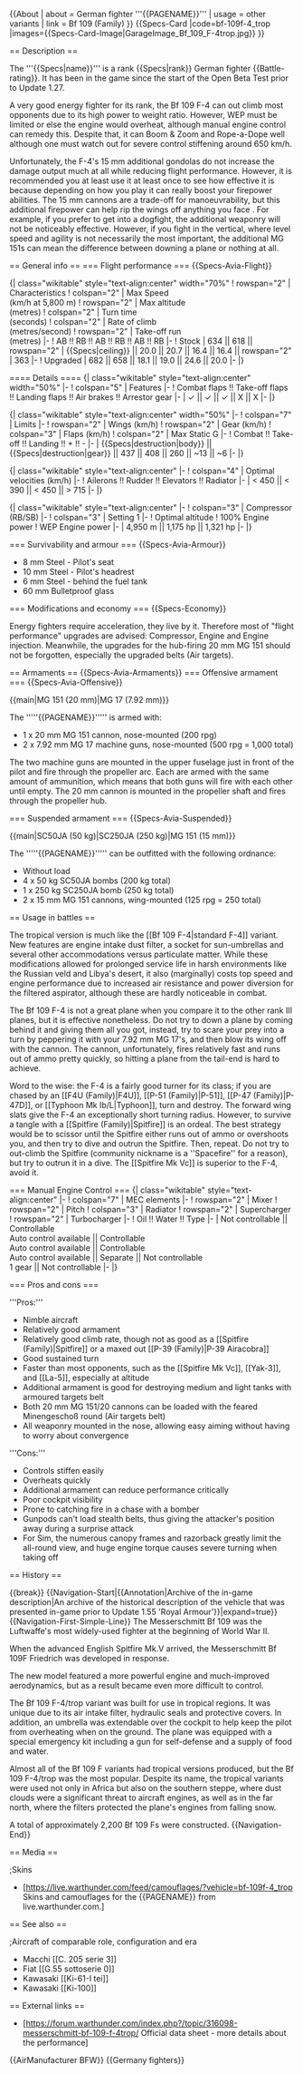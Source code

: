 {{About
| about = German fighter '''{{PAGENAME}}'''
| usage = other variants
| link = Bf 109 (Family)
}}
{{Specs-Card
|code=bf-109f-4_trop
|images={{Specs-Card-Image|GarageImage_Bf_109_F-4trop.jpg}}
}}

== Description ==

<!-- ''In the description, the first part should be about the history of and the creation and combat usage of the aircraft, as well as its key features. In the second part, tell the reader about the aircraft in the game. Insert a screenshot of the vehicle, so that if the novice player does not remember the vehicle by name, he will immediately understand what kind of vehicle the article is talking about.'' -->

The '''{{Specs|name}}''' is a rank {{Specs|rank}} German fighter {{Battle-rating}}. It has been in the game since the start of the Open Beta Test prior to Update 1.27.

A very good energy fighter for its rank, the Bf 109 F-4 can out climb most opponents due to its high power to weight ratio. However, WEP must be limited or else the engine would overheat, although manual engine control can remedy this. Despite that, it can Boom & Zoom and Rope-a-Dope well although one must watch out for severe control stiffening around 650 km/h.

Unfortunately, the F-4's 15 mm additional gondolas do not increase the damage output much at all while reducing flight performance. However, it is recommended you at least use it at least once to see how effective it is because depending on how you play it can really boost your firepower abilities. The 15 mm cannons are a trade-off for manoeuvrability, but this additional firepower can help rip the wings off anything you face . For example, if you prefer to get into a dogfight, the additional weaponry will not be noticeably effective. However, if you fight in the vertical, where level speed and agility is not necessarily the most important, the additional MG 151s can mean the difference between downing a plane or nothing at all.

== General info ==
=== Flight performance ===
{{Specs-Avia-Flight}}

<!-- ''Describe how the aircraft behaves in the air. Speed, manoeuvrability, acceleration and allowable loads - these are the most important characteristics of the vehicle.'' -->

{| class="wikitable" style="text-align:center" width="70%"
! rowspan="2" | Characteristics
! colspan="2" | Max Speed<br>(km/h at 5,800 m)
! rowspan="2" | Max altitude<br>(metres)
! colspan="2" | Turn time<br>(seconds)
! colspan="2" | Rate of climb<br>(metres/second)
! rowspan="2" | Take-off run<br>(metres)
|-
! AB !! RB !! AB !! RB !! AB !! RB
|-
! Stock
| 634 || 618 || rowspan="2" | {{Specs|ceiling}} || 20.0 || 20.7 || 16.4 || 16.4 || rowspan="2" | 363
|-
! Upgraded
| 682 || 658 || 18.1 || 19.0 || 24.6 || 20.0
|-
|}

==== Details ====
{| class="wikitable" style="text-align:center" width="50%"
|-
! colspan="5" | Features
|-
! Combat flaps !! Take-off flaps !! Landing flaps !! Air brakes !! Arrestor gear
|-
| ✓ || ✓ || ✓ || X || X <!-- ✓ -->
|-
|}

{| class="wikitable" style="text-align:center" width="50%"
|-
! colspan="7" | Limits
|-
! rowspan="2" | Wings (km/h)
! rowspan="2" | Gear (km/h)
! colspan="3" | Flaps (km/h)
! colspan="2" | Max Static G
|-
! Combat !! Take-off !! Landing !! + !! -
|-
| {{Specs|destruction|body}} || {{Specs|destruction|gear}} || 437 || 408 || 260 || ~13 || ~6
|-
|}

{| class="wikitable" style="text-align:center"
|-
! colspan="4" | Optimal velocities (km/h)
|-
! Ailerons !! Rudder !! Elevators !! Radiator
|-
| < 450 || < 390 || < 450 || > 715
|-
|}

{| class="wikitable" style="text-align:center"
|-
! colspan="3" | Compressor (RB/SB)
|-
! colspan="3" | Setting 1
|-
! Optimal altitude
! 100% Engine power
! WEP Engine power
|-
| 4,950 m || 1,175 hp || 1,321 hp
|-
|}

=== Survivability and armour ===
{{Specs-Avia-Armour}}

<!-- ''Examine the survivability of the aircraft. Note how vulnerable the structure is and how secure the pilot is, whether the fuel tanks are armoured, etc. Describe the armour, if there is any, and also mention the vulnerability of other critical aircraft systems.'' -->

- 8 mm Steel - Pilot's seat
- 10 mm Steel - Pilot's headrest
- 6 mm Steel - behind the fuel tank
- 60 mm Bulletproof glass

=== Modifications and economy ===
{{Specs-Economy}}

Energy fighters require acceleration, they live by it. Therefore most of "flight performance" upgrades are advised: Compressor, Engine and Engine injection. Meanwhile, the upgrades for the hub-firing 20 mm MG 151 should not be forgotten, especially the upgraded belts (Air targets).

== Armaments ==
{{Specs-Avia-Armaments}}
=== Offensive armament ===
{{Specs-Avia-Offensive}}

<!-- ''Describe the offensive armament of the aircraft, if any. Describe how effective the cannons and machine guns are in a battle, and also what belts or drums are better to use. If there is no offensive weaponry, delete this subsection.'' -->

{{main|MG 151 (20 mm)|MG 17 (7.92 mm)}}

The '''''{{PAGENAME}}''''' is armed with:

- 1 x 20 mm MG 151 cannon, nose-mounted (200 rpg)
- 2 x 7.92 mm MG 17 machine guns, nose-mounted (500 rpg = 1,000 total)

The two machine guns are mounted in the upper fuselage just in front of the pilot and fire through the propeller arc. Each are armed with the same amount of ammunition, which means that both guns will fire with each other until empty. The 20 mm cannon is mounted in the propeller shaft and fires through the propeller hub.

=== Suspended armament ===
{{Specs-Avia-Suspended}}

<!-- ''Describe the aircraft's suspended armament: additional cannons under the wings, bombs, rockets and torpedoes. This section is especially important for bombers and attackers. If there is no suspended weaponry remove this subsection.'' -->

{{main|SC50JA (50 kg)|SC250JA (250 kg)|MG 151 (15 mm)}}

The '''''{{PAGENAME}}''''' can be outfitted with the following ordnance:

- Without load
- 4 x 50 kg SC50JA bombs (200 kg total)
- 1 x 250 kg SC250JA bomb (250 kg total)
- 2 x 15 mm MG 151 cannons, wing-mounted (125 rpg = 250 total)

== Usage in battles ==

<!-- ''Describe the tactics of playing in the aircraft, the features of using aircraft in a team and advice on tactics. Refrain from creating a "guide" - do not impose a single point of view, but instead, give the reader food for thought. Examine the most dangerous enemies and give recommendations on fighting them. If necessary, note the specifics of the game in different modes (AB, RB, SB).'' -->

The tropical version is much like the [[Bf 109 F-4|standard F-4]] variant. New features are engine intake dust filter, a socket for sun-umbrellas and several other accommodations versus particulate matter. While these modifications allowed for prolonged service life in harsh environments like the Russian veld and Libya's desert, it also (marginally) costs top speed and engine performance due to increased air resistance and power diversion for the filtered aspirator, although these are hardly noticeable in combat.

The Bf 109 F-4 is not a great plane when you compare it to the other rank III planes, but it is effective nonetheless. Do not try to down a plane by coming behind it and giving them all you got, instead, try to scare your prey into a turn by peppering it with your 7.92 mm MG 17's, and then blow its wing off with the cannon. The cannon, unfortunately, fires relatively fast and runs out of ammo pretty quickly, so hitting a plane from the tail-end is hard to achieve.

Word to the wise: the F-4 is a fairly good turner for its class; if you are chased by an [[F4U (Family)|F4U]], [[P-51 (Family)|P-51]], [[P-47 (Family)|P-47D]], or [[Typhoon Mk Ib/L|Typhoon]], turn and destroy. The forward wing slats give the F-4 an exceptionally short turning radius. However, to survive a tangle with a [[Spitfire (Family)|Spitfire]] is an ordeal. The best strategy would be to scissor until the Spitfire either runs out of ammo or overshoots you, and then try to dive and outrun the Spitfire. Then, repeat. Do not try to out-climb the Spitfire (community nickname is a ''Spacefire'' for a reason), but try to outrun it in a dive. The [[Spitfire Mk Vc]] is superior to the F-4, avoid it.

=== Manual Engine Control ===
{| class="wikitable" style="text-align:center"
|-
! colspan="7" | MEC elements
|-
! rowspan="2" | Mixer
! rowspan="2" | Pitch
! colspan="3" | Radiator
! rowspan="2" | Supercharger
! rowspan="2" | Turbocharger
|-
! Oil !! Water !! Type
|-
| Not controllable || Controllable<br>Auto control available || Controllable<br>Auto control available || Controllable<br>Auto control available || Separate || Not controllable<br>1 gear || Not controllable
|-
|}

=== Pros and cons ===

<!-- ''Summarise and briefly evaluate the vehicle in terms of its characteristics and combat effectiveness. Mark its pros and cons in the bulleted list. Try not to use more than 6 points for each of the characteristics. Avoid using categorical definitions such as "bad", "good" and the like - use substitutions with softer forms such as "inadequate" and "effective".'' -->

'''Pros:'''

- Nimble aircraft
- Relatively good armament
- Relatively good climb rate, though not as good as a [[Spitfire (Family)|Spitfire]] or a maxed out [[P-39 (Family)|P-39 Airacobra]]
- Good sustained turn
- Faster than most opponents, such as the [[Spitfire Mk Vc]], [[Yak-3]], and [[La-5]], especially at altitude
- Additional armament is good for destroying medium and light tanks with armoured targets belt
- Both 20 mm MG 151/20 cannons can be loaded with the feared Minengeschoß round (Air targets belt)
- All weaponry mounted in the nose, allowing easy aiming without having to worry about convergence

'''Cons:'''

- Controls stiffen easily
- Overheats quickly
- Additional armament can reduce performance critically
- Poor cockpit visibility
- Prone to catching fire in a chase with a bomber
- Gunpods can't load stealth belts, thus giving the attacker's position away during a surprise attack
- For Sim, the numerous canopy frames and razorback greatly limit the all-round view, and huge engine torque causes severe turning when taking off

== History ==

<!-- ''Describe the history of the creation and combat usage of the aircraft in more detail than in the introduction. If the historical reference turns out to be too long, take it to a separate article, taking a link to the article about the vehicle and adding a block "/History" (example: <nowiki>https://wiki.warthunder.com/(Vehicle-name)/History</nowiki>) and add a link to it here using the <code>main</code> template. Be sure to reference text and sources by using <code><nowiki><ref></ref></nowiki></code>, as well as adding them at the end of the article with <code><nowiki><references /></nowiki></code>. This section may also include the vehicle's dev blog entry (if applicable) and the in-game encyclopedia description (under <code><nowiki>=== In-game description ===</nowiki></code>, also if applicable).'' -->

{{break}}
{{Navigation-Start|{{Annotation|Archive of the in-game description|An archive of the historical description of the vehicle that was presented in-game prior to Update 1.55 'Royal Armour'}}|expand=true}}
{{Navigation-First-Simple-Line}}
The Messerschmitt Bf 109 was the Luftwaffe's most widely-used fighter at the beginning of World War II.

When the advanced English Spitfire Mk.V arrived, the Messerschmitt Bf 109F Friedrich was developed in response.

The new model featured a more powerful engine and much-improved aerodynamics, but as a result became even more difficult to control.

The Bf 109 F-4/trop variant was built for use in tropical regions. It was unique due to its air intake filter, hydraulic seals and protective covers. In addition, an umbrella was extendable over the cockpit to help keep the pilot from overheating when on the ground. The plane was equipped with a special emergency kit including a gun for self-defense and a supply of food and water.

Almost all of the Bf 109 F variants had tropical versions produced, but the Bf 109 F-4/trop was the most popular. Despite its name, the tropical variants were used not only in Africa but also on the southern steppe, where dust clouds were a significant threat to aircraft engines, as well as in the far north, where the filters protected the plane's engines from falling snow.

A total of approximately 2,200 Bf 109 Fs were constructed.
{{Navigation-End}}

== Media ==

<!-- ''Excellent additions to the article would be video guides, screenshots from the game, and photos.'' -->

;Skins

- [https://live.warthunder.com/feed/camouflages/?vehicle=bf-109f-4_trop Skins and camouflages for the {{PAGENAME}} from live.warthunder.com.]

== See also ==

<!-- ''Links to the articles on the War Thunder Wiki that you think will be useful for the reader, for example:''
* ''reference to the series of the aircraft;''
* ''links to approximate analogues of other nations and research trees.'' -->

;Aircraft of comparable role, configuration and era

- Macchi [[C. 205 serie 3]]
- Fiat [[G.55 sottoserie 0]]
- Kawasaki [[Ki-61-I tei]]
- Kawasaki [[Ki-100]]

== External links ==

<!--''Paste links to sources and external resources, such as:''
* ''topic on the official game forum;''
* ''other literature.''-->

- [https://forum.warthunder.com/index.php?/topic/316098-messerschmitt-bf-109-f-4trop/ Official data sheet - more details about the performance]

{{AirManufacturer BFW}}
{{Germany fighters}}
